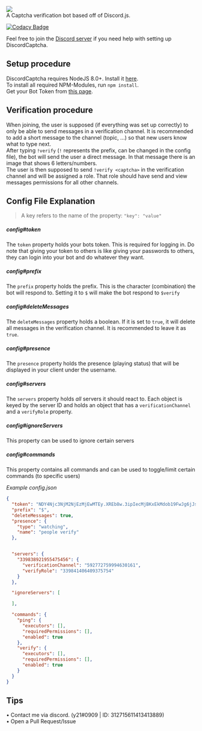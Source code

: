 <img src="https://image.ibb.co/gEN0oR/discord_banner.png"><br/>
A Captcha verification bot based off of Discord.js.

[![Codacy Badge](https://api.codacy.com/project/badge/Grade/ba341e35d2c84bc0a0adc6a2ae2f4e1c)](https://app.codacy.com/app/y21/discordcaptcha?utm_source=github.com&utm_medium=referral&utm_content=y21/discordcaptcha&utm_campaign=badger)

Feel free to join the <a href="https://discord.gg/955naZw">Discord server</a> if you need help with setting up DiscordCaptcha.

## Setup procedure
DiscordCaptcha requires NodeJS 8.0+. Install it <a href="https://nodejs.org/en/download/package-manager/">here</a>.<br />
To install all required NPM-Modules, run `npm install`.<br/>
Get your Bot Token from <a href="https://discordapp.com/developers/applications/me">this page</a>.

## Verification procedure
When joining, the user is supposed (if everything was set up correctly) to only be able to send messages in a verification channel.
It is recommended to add a short message to the channel (topic, ...) so that new users know what to type next.<br/>
After typing `!verify` (`!` represents the prefix, can be changed in the config file), the bot will send the user a direct message.
In that message there is an image that shows 6 letters/numbers.<br/>
The user is then supposed to send `!verify <captcha>` in the verification channel and will be assigned a role.
That role should have send and view messages permissions for all other channels.

## Config File Explanation
> A key refers to the name of the property: `"key": "value"`

##### config#token
The `token` property holds your bots token. This is required for logging in. Do note that giving your token to others is like giving your passwords to others, they can login into your bot and do whatever they want.

##### config#prefix
The `prefix` property holds the prefix. This is the character (combination) the bot will respond to. Setting it to `$` will make the bot respond to `$verify`

##### config#deleteMessages
The `deleteMessages` property holds a boolean. If it is set to `true`, it will delete all messages in the verification channel. It is recommended to leave it as `true`.

##### config#presence
The `presence` property holds the presence (playing status) that will be displayed in your client under the username.

##### config#servers
The `servers` property holds *all* servers it should react to. Each object is keyed by the server ID and holds an object that has a `verificationChannel` and a `verifyRole` property.

##### config#ignoreServers
This property can be used to ignore certain servers 

##### config#commands
This property contains all commands and can be used to toggle/limit certain commands (to specific users)

_Example config.json_
```json
{
  "token": "NDY4Njc3NjM2NjEzMjEwMTEy.XREb8w.3ipIecMjBKxEkMdob19FwJg6jJs",
  "prefix": "$",
  "deleteMessages": true,
  "presence": {
    "type": "watching",
    "name": "people verify"
  },


  "servers": {
    "339838921955475456": {
      "verificationChannel": "592772759994630161",
      "verifyRole": "339841406409375754"
    }
  },

  "ignoreServers": [

  ],

  "commands": {
    "ping": {
      "executors": [],
      "requiredPermissions": [],
      "enabled": true
    },
    "verify": {
      "executors": [],
      "requiredPermissions": [],
      "enabled": true
    }
  }
}
```

## Tips
• Contact me via discord. (y21#0909 | ID: 312715611413413889)<br/>
• Open a Pull Request/Issue
